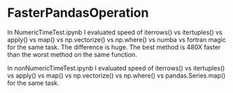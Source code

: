# FasterPandasOperation

In NumericTimeTest.ipynb I evaluated speed of iterrows() vs itertuples() vs apply() vs map() vs np.vectorize() vs np.where() vs numba vs fortran magic for the same task. The difference is huge. The best method is 480X faster than the worst method on the same function.

In nonNumericTimeTest.ipynb I evaluated speed of iterrows() vs itertuples() vs apply() vs map() vs np.vectorize() vs np.where() vs pandas.Series.map() for the same task.
